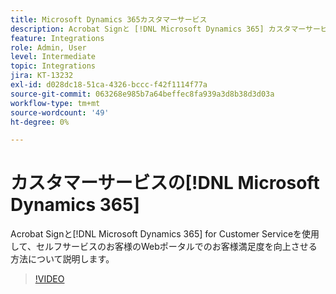 ```yaml
---
title: Microsoft Dynamics 365カスタマーサービス
description: Acrobat Signと [!DNL Microsoft Dynamics 365] カスタマーサービス版を使用して、セルフサービスのお客様のWebポータルでのお客様満足度を高める方法について説明します
feature: Integrations
role: Admin, User
level: Intermediate
topic: Integrations
jira: KT-13232
exl-id: d028dc18-51ca-4326-bccc-f42f1114f77a
source-git-commit: 063268e985b7a64beffec8fa939a3d8b38d3d03a
workflow-type: tm+mt
source-wordcount: '49'
ht-degree: 0%

---
```


# カスタマーサービスの[!DNL Microsoft Dynamics 365]

Acrobat Signと[!DNL Microsoft Dynamics 365] for Customer Serviceを使用して、セルフサービスのお客様のWebポータルでのお客様満足度を向上させる方法について説明します。

>[!VIDEO](https://video.tv.adobe.com/v/3445974?quality=12&learn=on&hidetitle=true&captions=jpn)
